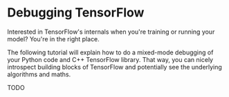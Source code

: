 # Debugging TensorFlow

Interested in TensorFlow's internals when you're training or running your model? You're in the right place.

The following tutorial will explain how to do a mixed-mode debugging of your Python code and C++ TensorFlow library. That way, you can nicely introspect building blocks of TensorFlow and potentially see the underlying algorithms and maths.

TODO